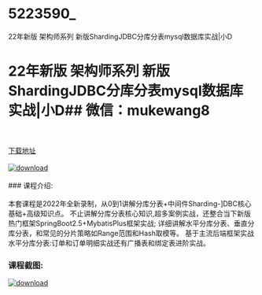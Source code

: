 # 5223590_
22年新版 架构师系列 新版ShardingJDBC分库分表mysql数据库实战|小D
# 22年新版 架构师系列 新版ShardingJDBC分库分表mysql数据库实战|小D## 微信：mukewang8
<br/></br>[下载地址](http://www.36tz.cn/article/5223590 "下载地址")
<br/></br>[![download](http://36tz.cn/muke_img/2022_04_1-21-300x118.png "下载地址")](http://www.36tz.cn/article/5223590 "下载地址")
<br/></br>### 课程介绍:<br/></br>本套课程是2022年全新录制，从0到1讲解分库分表+中间件Sharding-]DBC核心基础+高级知识点。
不止讲解分库分表核心知识,超多案例实战，还整合当下新版热门框架SpringBoot2.5+MybatisPlus框架实战;
详细讲解水平分库分表、垂直分库分表，和常见的分片策略如Range范围和Hash取模等。
基于主流后端框架实战水平分库分表:订单和订单明细实战还有广播表和绑定表进阶实战。

### 课程截图:
[![download](http://36tz.cn/muke_img/2022_04_2-22.png "下载地址")](http://www.36tz.cn/article/5223590 "下载地址")
